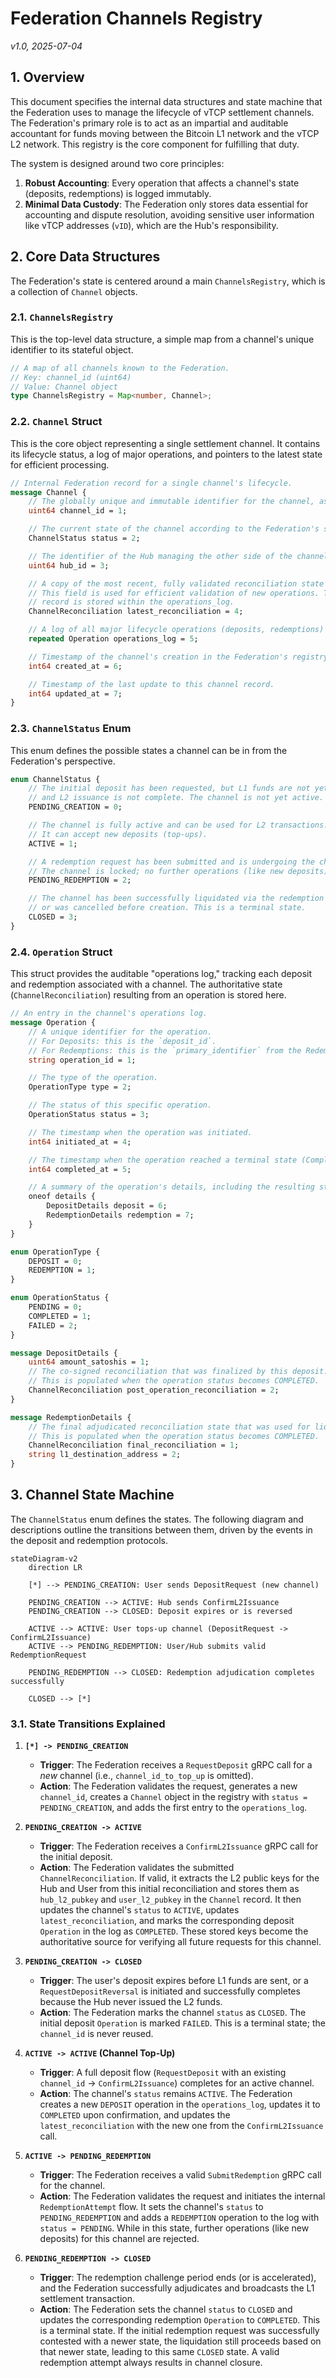 # Federation Channels Registry

_v1.0, 2025-07-04_

## 1. Overview

This document specifies the internal data structures and state machine that the Federation uses to manage the lifecycle of vTCP settlement channels. The Federation's primary role is to act as an impartial and auditable accountant for funds moving between the Bitcoin L1 network and the vTCP L2 network. This registry is the core component for fulfilling that duty.

The system is designed around two core principles:
1.  **Robust Accounting**: Every operation that affects a channel's state (deposits, redemptions) is logged immutably.
2.  **Minimal Data Custody**: The Federation only stores data essential for accounting and dispute resolution, avoiding sensitive user information like vTCP addresses (`vID`), which are the Hub's responsibility.

## 2. Core Data Structures

The Federation's state is centered around a main `ChannelsRegistry`, which is a collection of `Channel` objects.

### 2.1. `ChannelsRegistry`

This is the top-level data structure, a simple map from a channel's unique identifier to its stateful object.

```typescript
// A map of all channels known to the Federation.
// Key: channel_id (uint64)
// Value: Channel object
type ChannelsRegistry = Map<number, Channel>;
```

### 2.2. `Channel` Struct

This is the core object representing a single settlement channel. It contains its lifecycle status, a log of major operations, and pointers to the latest state for efficient processing.

```protobuf
// Internal Federation record for a single channel's lifecycle.
message Channel {
    // The globally unique and immutable identifier for the channel, assigned by the Federation.
    uint64 channel_id = 1;

    // The current state of the channel according to the Federation's state machine.
    ChannelStatus status = 2;

    // The identifier of the Hub managing the other side of the channel.
    uint64 hub_id = 3;

    // A copy of the most recent, fully validated reconciliation state for this channel.
    // This field is used for efficient validation of new operations. The authoritative
    // record is stored within the operations_log.
    ChannelReconciliation latest_reconciliation = 4;

    // A log of all major lifecycle operations (deposits, redemptions) performed on this channel.
    repeated Operation operations_log = 5;

    // Timestamp of the channel's creation in the Federation's registry.
    int64 created_at = 6;

    // Timestamp of the last update to this channel record.
    int64 updated_at = 7;
}
```

### 2.3. `ChannelStatus` Enum

This enum defines the possible states a channel can be in from the Federation's perspective.

```protobuf
enum ChannelStatus {
    // The initial deposit has been requested, but L1 funds are not yet confirmed
    // and L2 issuance is not complete. The channel is not yet active.
    PENDING_CREATION = 0;

    // The channel is fully active and can be used for L2 transactions.
    // It can accept new deposits (top-ups).
    ACTIVE = 1;

    // A redemption request has been submitted and is undergoing the challenge period.
    // The channel is locked; no further operations (like new deposits) are permitted.
    PENDING_REDEMPTION = 2;

    // The channel has been successfully liquidated via the redemption protocol
    // or was cancelled before creation. This is a terminal state.
    CLOSED = 3;
}
```

### 2.4. `Operation` Struct

This struct provides the auditable "operations log," tracking each deposit and redemption associated with a channel. The authoritative state (`ChannelReconciliation`) resulting from an operation is stored here.

```protobuf
// An entry in the channel's operations log.
message Operation {
    // A unique identifier for the operation.
    // For Deposits: this is the `deposit_id`.
    // For Redemptions: this is the `primary_identifier` from the RedemptionAttempt.
    string operation_id = 1;

    // The type of the operation.
    OperationType type = 2;

    // The status of this specific operation.
    OperationStatus status = 3;

    // The timestamp when the operation was initiated.
    int64 initiated_at = 4;

    // The timestamp when the operation reached a terminal state (Completed or Failed).
    int64 completed_at = 5;

    // A summary of the operation's details, including the resulting state.
    oneof details {
        DepositDetails deposit = 6;
        RedemptionDetails redemption = 7;
    }
}

enum OperationType {
    DEPOSIT = 0;
    REDEMPTION = 1;
}

enum OperationStatus {
    PENDING = 0;
    COMPLETED = 1;
    FAILED = 2;
}

message DepositDetails {
    uint64 amount_satoshis = 1;
    // The co-signed reconciliation that was finalized by this deposit.
    // This is populated when the operation status becomes COMPLETED.
    ChannelReconciliation post_operation_reconciliation = 2;
}

message RedemptionDetails {
    // The final adjudicated reconciliation state that was used for liquidation.
    // This is populated when the operation status becomes COMPLETED.
    ChannelReconciliation final_reconciliation = 1;
    string l1_destination_address = 2;
}
```

## 3. Channel State Machine

The `ChannelStatus` enum defines the states. The following diagram and descriptions outline the transitions between them, driven by the events in the deposit and redemption protocols.

```mermaid
stateDiagram-v2
    direction LR

    [*] --> PENDING_CREATION: User sends DepositRequest (new channel)
    
    PENDING_CREATION --> ACTIVE: Hub sends ConfirmL2Issuance
    PENDING_CREATION --> CLOSED: Deposit expires or is reversed

    ACTIVE --> ACTIVE: User tops-up channel (DepositRequest -> ConfirmL2Issuance)
    ACTIVE --> PENDING_REDEMPTION: User/Hub submits valid RedemptionRequest
    
    PENDING_REDEMPTION --> CLOSED: Redemption adjudication completes successfully

    CLOSED --> [*]
```

### 3.1. State Transitions Explained

1.  **`[*] -> PENDING_CREATION`**
    *   **Trigger**: The Federation receives a `RequestDeposit` gRPC call for a *new* channel (i.e., `channel_id_to_top_up` is omitted).
    *   **Action**: The Federation validates the request, generates a new `channel_id`, creates a `Channel` object in the registry with `status = PENDING_CREATION`, and adds the first entry to the `operations_log`.

2.  **`PENDING_CREATION -> ACTIVE`**
    *   **Trigger**: The Federation receives a `ConfirmL2Issuance` gRPC call for the initial deposit.
    *   **Action**: The Federation validates the submitted `ChannelReconciliation`. If valid, it extracts the L2 public keys for the Hub and User from this initial reconciliation and stores them as `hub_l2_pubkey` and `user_l2_pubkey` in the `Channel` record. It then updates the channel's `status` to `ACTIVE`, updates `latest_reconciliation`, and marks the corresponding deposit `Operation` in the log as `COMPLETED`. These stored keys become the authoritative source for verifying all future requests for this channel.

3.  **`PENDING_CREATION -> CLOSED`**
    *   **Trigger**: The user's deposit expires before L1 funds are sent, or a `RequestDepositReversal` is initiated and successfully completes because the Hub never issued the L2 funds.
    *   **Action**: The Federation marks the channel `status` as `CLOSED`. The initial deposit `Operation` is marked `FAILED`. This is a terminal state; the `channel_id` is never reused.

4.  **`ACTIVE -> ACTIVE` (Channel Top-Up)**
    *   **Trigger**: A full deposit flow (`RequestDeposit` with an existing `channel_id` -> `ConfirmL2Issuance`) completes for an active channel.
    *   **Action**: The channel's `status` remains `ACTIVE`. The Federation creates a new `DEPOSIT` operation in the `operations_log`, updates it to `COMPLETED` upon confirmation, and updates the `latest_reconciliation` with the new one from the `ConfirmL2Issuance` call.

5.  **`ACTIVE -> PENDING_REDEMPTION`**
    *   **Trigger**: The Federation receives a valid `SubmitRedemption` gRPC call for the channel.
    *   **Action**: The Federation validates the request and initiates the internal `RedemptionAttempt` flow. It sets the channel's `status` to `PENDING_REDEMPTION` and adds a `REDEMPTION` operation to the log with `status = PENDING`. While in this state, further operations (like new deposits) for this channel are rejected.

6.  **`PENDING_REDEMPTION -> CLOSED`**
    *   **Trigger**: The redemption challenge period ends (or is accelerated), and the Federation successfully adjudicates and broadcasts the L1 settlement transaction.
    *   **Action**: The Federation sets the channel `status` to `CLOSED` and updates the corresponding redemption `Operation` to `COMPLETED`. This is a terminal state. If the initial redemption request was successfully contested with a newer state, the liquidation still proceeds based on that newer state, leading to this same `CLOSED` state. A valid redemption attempt always results in channel closure.
